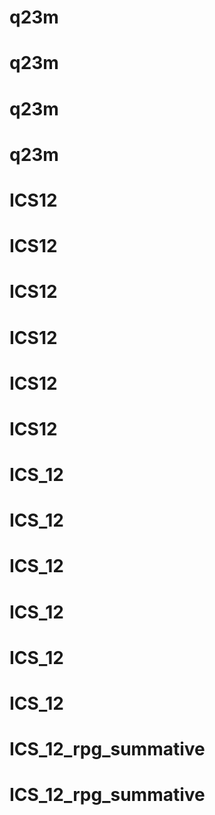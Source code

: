 # q23m
# q23m
# q23m
# q23m
# ICS12
# ICS12
# ICS12
# ICS12
# ICS12
# ICS12
# ICS_12
# ICS_12
# ICS_12
# ICS_12
# ICS_12
# ICS_12
# ICS_12_rpg_summative
# ICS_12_rpg_summative

